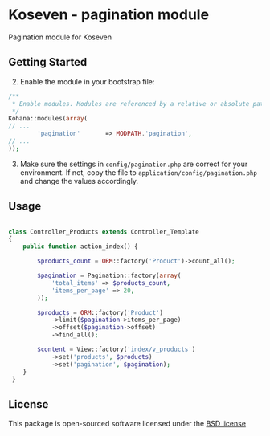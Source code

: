 # Koseven - pagination module

Pagination module for Koseven

## Getting Started

2. Enable the module in your bootstrap file:

```php
/**
 * Enable modules. Modules are referenced by a relative or absolute path.
 */
Kohana::modules(array(
// ...
        'pagination'       => MODPATH.'pagination',
// ...
));
```

3. Make sure the settings in `config/pagination.php` are correct for your environment. If not, copy the file to `application/config/pagination.php` and change the values accordingly.

## Usage

```php

class Controller_Products extends Controller_Template
{
    public function action_index() {

    	$products_count = ORM::factory('Product')->count_all();

    	$pagination = Pagination::factory(array(
            'total_items' => $products_count,
            'items_per_page' => 20,
        ));

    	$products = ORM::factory('Product')
    	    ->limit($pagination->items_per_page)
    	    ->offset($pagination->offset)
    	    ->find_all();

    	$content = View::factory('index/v_products')
    	    ->set('products', $products)
    	    ->set('pagination', $pagination);
    }
 }

```

## License

This package is open-sourced software licensed under the [BSD license](https://koseven.ga/LICENSE.md)
